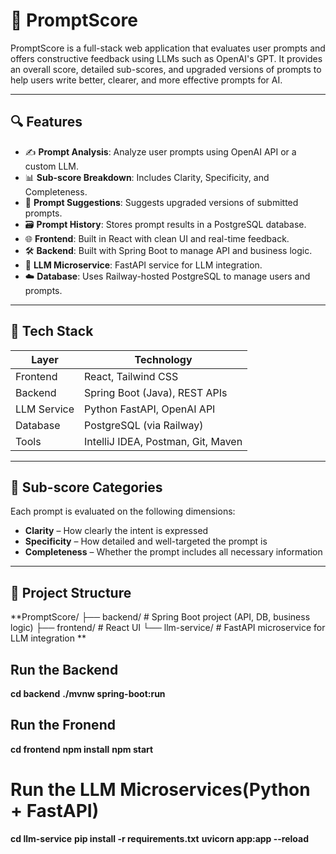 # 🚀 PromptScore

PromptScore is a full-stack web application that evaluates user prompts and offers constructive feedback using LLMs such as OpenAI's GPT. It provides an overall score, detailed sub-scores, and upgraded versions of prompts to help users write better, clearer, and more effective prompts for AI.

---

## 🔍 Features

- ✍️ **Prompt Analysis**: Analyze user prompts using OpenAI API or a custom LLM.
- 📊 **Sub-score Breakdown**: Includes Clarity, Specificity, and Completeness.
- 🧠 **Prompt Suggestions**: Suggests upgraded versions of submitted prompts.
- 🗃️ **Prompt History**: Stores prompt results in a PostgreSQL database.
- 🌐 **Frontend**: Built in React with clean UI and real-time feedback.
- 🛠 **Backend**: Built with Spring Boot to manage API and business logic.
- 🔗 **LLM Microservice**: FastAPI service for LLM integration.
- ☁️ **Database**: Uses Railway-hosted PostgreSQL to manage users and prompts.

---

## 🧱 Tech Stack

| Layer       | Technology                         |
|-------------|-------------------------------------|
| Frontend    | React, Tailwind CSS                 |
| Backend     | Spring Boot (Java), REST APIs       |
| LLM Service | Python FastAPI, OpenAI API          |
| Database    | PostgreSQL (via Railway)            |
| Tools       | IntelliJ IDEA, Postman, Git, Maven  |

---

## 🧠 Sub-score Categories

Each prompt is evaluated on the following dimensions:

- **Clarity** – How clearly the intent is expressed
- **Specificity** – How detailed and well-targeted the prompt is
- **Completeness** – Whether the prompt includes all necessary information

---

## 🔧 Project Structure

**PromptScore/
├── backend/ # Spring Boot project (API, DB, business logic)
├── frontend/ # React UI
└── llm-service/ # FastAPI microservice for LLM integration **


## Run the Backend
**cd backend**
**./mvnw spring-boot:run**

## Run the Fronend
**cd frontend**
**npm install**
**npm start**

# Run the LLM Microservices(Python + FastAPI)
**cd llm-service**
**pip install -r requirements.txt**
**uvicorn app:app --reload**
